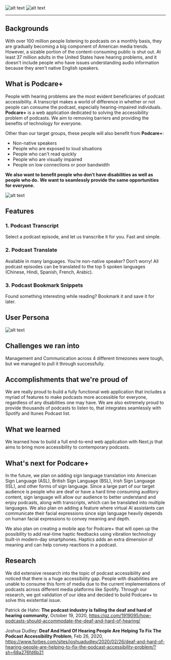 ![alt text](https://res.cloudinary.com/coingems/image/upload/v1628360466/banner_gtuj9k.png)
![alt text](https://res.cloudinary.com/coingems/image/upload/v1628398410/Screen_Shot_2021-08-08_at_11.52.59_tsgncd.png)

***

## Backgrounds
With over 100 million people listening to podcasts on a monthly basis, they are gradually becoming a big component of American media trends. However, a sizable portion of the content-consuming public is shut out. At least 37 million adults in the United States have hearing problems, and it doesn't include people who have issues understanding audio information because they aren't native English speakers.

## What is Podcare+
People with hearing problems are the most evident beneficiaries of podcast accessibility. A transcript makes a world of difference in whether or not people can consume the podcast, especially hearing-impaired individuals. **Podcare+** is a web application dedicated to solving the accessibility problem of podcasts. We aim to removing barriers and providing the benefits of technology for everyone.

Other than our target groups, these people will also benefit from **Podcare+**:
- Non-native speakers
- People who are exposed to loud situations
- People who can't read quickly
- People who are visually impaired
- People on low connections or poor bandwidth

**We also want to benefit people who don’t have disabilities as well as people who do.**
**We want to seamlessly provide the same opportunities for everyone.**

![alt text](https://res.cloudinary.com/coingems/image/upload/v1628410501/how-it-works_k5rnsy.png)

## Features
### 1. Podcast Transcript

Select a podcast episode, and let us transcribe it for you. Fast and simple.

### 2. Podcast Translate

Available in many languages. You’re non-native speaker? Don’t worry!
All podcast episodes can be translated to the top 5 spoken languages (Chinese, Hindi, Spanish, French, Arabic).

### 3. Podcast Bookmark Snippets

Found something interesting while reading? Bookmark it and save it for later. 

## User Persona
![alt text](https://res.cloudinary.com/coingems/image/upload/v1628360941/User_Persona_hstrik.png)

## Challenges we ran into

Management and Communication across 4 different timezones were tough, but we managed to pull it through successfully. 

## Accomplishments that we're proud of

We are really proud to build a fully functional web application that includes a myriad of features to make podcasts more accessible for everyone, regardless of any disabilities one may have. We are also extremely proud to provide thousands of podcasts to listen to, that integrates seamlessly with Spotify and Itunes Podcast list.

## What we learned

We learned how to build a full end-to-end web application with Next.js that aims to bring more accessibility to contemporary podcasts. 

## What's next for Podcare+

In the future, we plan on adding sign language translation into American Sign Language (ASL), British Sign Language (BSL), Irish Sign Language (ISL), and other forms of sign language. Since a large part of our target audience is people who are deaf or have a hard time consuming auditory content, sign language will allow our audience to better understand and enjoy podcasts, along with transcripts, which can be translated into multiple languages. We also plan on adding a feature where virtual AI assistants can communicate their facial expressions since sign language heavily depends on human facial expressions to convey meaning and depth.  

We also plan on creating a mobile app for Podcare+  that will open up the possibility to add real-time haptic feedbacks using vibration technology built-in modern-day smartphones. Haptics adds an extra dimension of meaning and can help convey reactions in a podcast. 

## Research

We did extensive research into the topic of podcast accessibility and noticed that there is a huge accessibility gap. People with disabilities are unable to consume this form of media due to the current implementations of podcasts across different media platforms like Spotify. Through our research, we got validation of our idea and decided to build Podcare+ to solve this existential issue.

Patrick de Hahn: **The podcast industry is failing the deaf and hard of hearing community**, October 19, 2020, https://qz.com/1919095/how-podcasts-should-accommodate-the-deaf-and-hard-of-hearing/

Joshua Dudley: **Deaf And Hard Of Hearing People Are Helping To Fix The Podcast Accessibility Problem**, Feb 26, 2020, https://www.forbes.com/sites/joshuadudley/2020/02/26/deaf-and-hard-of-hearing-people-are-helping-to-fix-the-podcast-accessibility-problem/?sh=68a276fd6b21

